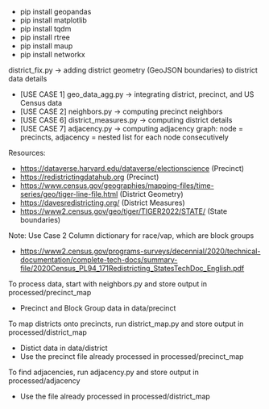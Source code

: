 - pip install geopandas
- pip install matplotlib
- pip install tqdm
- pip install rtree
- pip install maup
- pip install networkx

district_fix.py -> adding district geometry (GeoJSON boundaries) to district data details
- [USE CASE 1] geo_data_agg.py -> integrating district, precinct, and US Census data
- [USE CASE 2] neighbors.py -> computing precinct neighbors 
- [USE CASE 6] district_measures.py -> computing district details
- [USE CASE 7] adjacency.py -> computing adjacency graph: node = precincts, adjacency = nested list for each node consecutively

Resources:
- https://dataverse.harvard.edu/dataverse/electionscience (Precinct)
- https://redistrictingdatahub.org (Precinct)
- https://www.census.gov/geographies/mapping-files/time-series/geo/tiger-line-file.html (District Geometry)
- https://davesredistricting.org/ (District Measures)
- https://www2.census.gov/geo/tiger/TIGER2022/STATE/ (State boundaries)

Note: Use Case 2 Column dictionary for race/vap, which are block groups
- https://www2.census.gov/programs-surveys/decennial/2020/technical-documentation/complete-tech-docs/summary-file/2020Census_PL94_171Redistricting_StatesTechDoc_English.pdf

To process data, start with neighbors.py and store output in processed/precinct_map
- Precinct and Block Group data in data/precinct

To map districts onto precincts, run district_map.py and store output in processed/district_map
- Distict data in data/district
- Use the precinct file already processed in processed/precinct_map

To find adjacencies, run adjacency.py and store output in processed/adjacency
- Use the file already processed in processed/district_map

